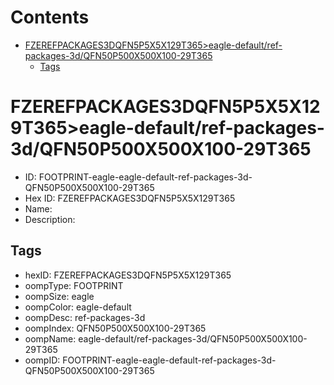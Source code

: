 



Contents
========

* [FZEREFPACKAGES3DQFN5P5X5X129T365>eagle-default/ref-packages-3d/QFN50P500X500X100-29T365](#fzerefpackages3dqfn5p5x5x129t365eagle-defaultref-packages-3dqfn50p500x500x100-29t365)
	* [Tags](#tags)

# FZEREFPACKAGES3DQFN5P5X5X129T365>eagle-default/ref-packages-3d/QFN50P500X500X100-29T365

- ID: FOOTPRINT-eagle-eagle-default-ref-packages-3d-QFN50P500X500X100-29T365
- Hex ID: FZEREFPACKAGES3DQFN5P5X5X129T365
- Name: 
- Description: 

## Tags

- hexID: FZEREFPACKAGES3DQFN5P5X5X129T365
- oompType: FOOTPRINT
- oompSize: eagle
- oompColor: eagle-default
- oompDesc: ref-packages-3d
- oompIndex: QFN50P500X500X100-29T365
- oompName: eagle-default/ref-packages-3d/QFN50P500X500X100-29T365
- oompID: FOOTPRINT-eagle-eagle-default-ref-packages-3d-QFN50P500X500X100-29T365
